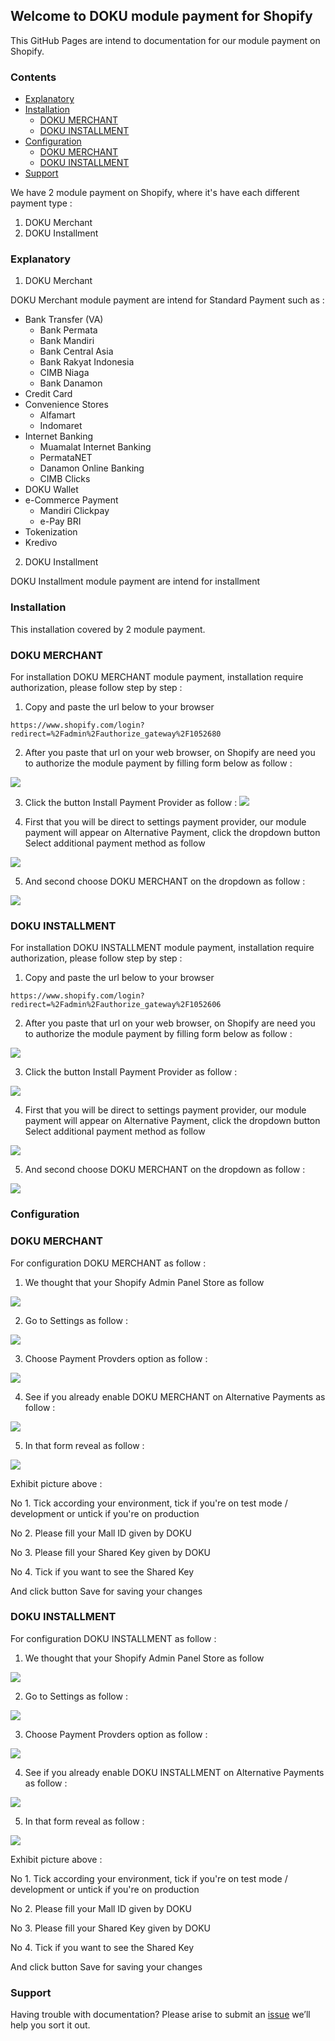 ## Welcome to DOKU module payment for Shopify ##

This GitHub Pages are intend to documentation for our module payment on Shopify.

### Contents ###
- [Explanatory](#explanatory)
- [Installation](#installation)
  - [DOKU MERCHANT](#doku-merchant)
  - [DOKU INSTALLMENT](#doku-installment)
- [Configuration](#configuration)
  - [DOKU MERCHANT](#doku-merchant)
  - [DOKU INSTALLMENT](#doku-installment)
- [Support](#support)

We have 2 module payment on Shopify, where it's have each different payment type :

1. DOKU Merchant
2. DOKU Installment

### Explanatory ###

1. DOKU Merchant

DOKU Merchant module payment are intend for Standard Payment such as :
- Bank Transfer (VA)
  - Bank Permata
  - Bank Mandiri
  - Bank Central Asia
  - Bank Rakyat Indonesia
  - CIMB Niaga
  - Bank Danamon
- Credit Card
- Convenience Stores
  - Alfamart
  - Indomaret
- Internet Banking
  - Muamalat Internet Banking
  - PermataNET
  - Danamon Online Banking
  - CIMB Clicks
- DOKU Wallet
- e-Commerce Payment
  - Mandiri Clickpay
  - e-Pay BRI
- Tokenization
- Kredivo

2. DOKU Installment

DOKU Installment module payment are intend for installment

### Installation ###

This installation covered  by 2 module payment.

### DOKU MERCHANT ###

For installation DOKU MERCHANT module payment, installation require authorization, please follow step by step :


1. Copy and paste the url below to your browser


```
https://www.shopify.com/login?redirect=%2Fadmin%2Fauthorize_gateway%2F1052680
```

2. After you paste that url on your web browser, on Shopify are need you to authorize the module payment by filling form below as follow :

![](https://farm5.staticflickr.com/4696/38880248534_2c37c22ce9_b.jpg)

3. Click the button Install Payment Provider as follow :
![](https://farm5.staticflickr.com/4755/24721326177_b2a2f28e25_b.jpg)


4. First that you will be direct to settings payment provider, our module payment will appear on Alternative Payment, click the dropdown button Select additional payment method as follow

![](https://farm5.staticflickr.com/4616/27812192369_d7fb86c1ea_z.jpg)

5. And second choose DOKU MERCHANT on the dropdown as follow :

![](https://farm5.staticflickr.com/4717/38880558804_7efd885005_z.jpg)


### DOKU INSTALLMENT ###

For installation DOKU INSTALLMENT module payment, installation require authorization, please follow step by step :


1. Copy and paste the url below to your browser


```
https://www.shopify.com/login?redirect=%2Fadmin%2Fauthorize_gateway%2F1052606
```

2. After you paste that url on your web browser, on Shopify are need you to authorize the module payment by filling form below as follow :

![](https://farm5.staticflickr.com/4696/38880248534_2c37c22ce9_b.jpg)

3. Click the button Install Payment Provider as follow :

![](https://farm5.staticflickr.com/4606/24722464727_436025ec01_z.jpg)

4. First that you will be direct to settings payment provider, our module payment will appear on Alternative Payment, click the dropdown button Select additional payment method as follow

![](https://farm5.staticflickr.com/4616/27812192369_d7fb86c1ea_z.jpg)

5. And second choose DOKU MERCHANT on the dropdown as follow :

![](https://farm5.staticflickr.com/4719/38694157485_e5d1325c56_z.jpg)


### Configuration ###

### DOKU MERCHANT ###

For configuration DOKU MERCHANT as follow :

1. We thought that your Shopify Admin Panel Store as follow

![](https://farm5.staticflickr.com/4712/38881688454_394c792c47_z.jpg)

2. Go to Settings as follow :

![](https://farm5.staticflickr.com/4698/38694292145_f98cb07e99_z.jpg)

3. Choose Payment Provders option as follow :

![](https://farm5.staticflickr.com/4694/27813369959_ca3823d0dd_z.jpg)

4. See if you already enable DOKU MERCHANT on Alternative Payments as follow :

![](https://farm5.staticflickr.com/4767/39561057992_64cd9a60d4_z.jpg)

5. In that form reveal as follow :

![](https://farm5.staticflickr.com/4715/25720081228_1fd2c09132.jpg)

Exhibit picture above :

 No 1. Tick according your environment, tick if you're on test mode / development or untick if you're on production

 No 2. Please fill your Mall ID given by DOKU

 No 3. Please fill your Shared Key given by DOKU   

 No 4. Tick if you want to see the Shared Key

And click button Save for saving your changes


### DOKU INSTALLMENT ###

For configuration DOKU INSTALLMENT as follow :

1. We thought that your Shopify Admin Panel Store as follow

![](https://farm5.staticflickr.com/4712/38881688454_394c792c47_z.jpg)

2. Go to Settings as follow :

![](https://farm5.staticflickr.com/4698/38694292145_f98cb07e99_z.jpg)

3. Choose Payment Provders option as follow :

![](https://farm5.staticflickr.com/4694/27813369959_ca3823d0dd_z.jpg)

4. See if you already enable DOKU INSTALLMENT on Alternative Payments as follow :

![](https://farm5.staticflickr.com/4717/38882007594_004c52a7b2.jpg)

5. In that form reveal as follow :

![](https://farm5.staticflickr.com/4632/38882017644_e82689309d.jpg)

Exhibit picture above :

 No 1. Tick according your environment, tick if you're on test mode / development or untick if you're on production

 No 2. Please fill your Mall ID given by DOKU

 No 3. Please fill your Shared Key given by DOKU   

 No 4. Tick if you want to see the Shared Key

And click button Save for saving your changes



### Support ###

Having trouble with documentation? Please arise to submit an [issue](https://github.com/PTNUSASATUINTIARTHA-DOKU/DOKUShopify/issues) we’ll help you sort it out.
